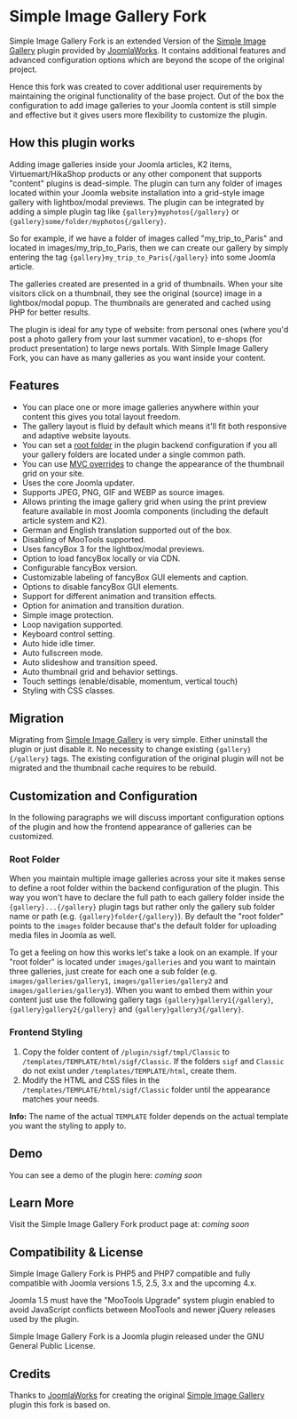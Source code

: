 # Simple Image Gallery Fork
Simple Image Gallery Fork is an extended Version of the [Simple Image Gallery](https://github.com/joomlaworks/simple-image-gallery) plugin provided by [JoomlaWorks](https://www.joomlaworks.net). It contains additional features and advanced configuration options which are beyond the scope of the original project.

Hence this fork was created to cover additional user requirements by maintaining the original functionality of the base project. Out of the box the configuration to add image galleries to your Joomla content is still simple and effective but it gives users more flexibility to customize the plugin. 

## How this plugin works
Adding image galleries inside your Joomla articles, K2 items, Virtuemart/HikaShop products or any other component that supports "content" plugins is dead-simple. The plugin can turn any folder of images located within your Joomla website installation into a grid-style image gallery with lightbox/modal previews. The plugin can be integrated by adding a simple plugin tag like `{gallery}myphotos{/gallery}` or `{gallery}some/folder/myphotos{/gallery}`.

So for example, if we have a folder of images called "my_trip_to_Paris" and located in images/my_trip_to_Paris, then we can create our gallery by simply entering the tag `{gallery}my_trip_to_Paris{/gallery}` into some Joomla article.

The galleries created are presented in a grid of thumbnails. When your site visitors click on a thumbnail, they see the original (source) image in a lightbox/modal popup. The thumbnails are generated and cached using PHP for better results.

The plugin is ideal for any type of website: from personal ones (where you'd post a photo gallery from your last summer vacation), to e-shops (for product presentation) to large news portals. With Simple Image Gallery Fork, you can have as many galleries as you want inside your content.

## Features
- You can place one or more image galleries anywhere within your content this gives you total layout freedom.
- The gallery layout is fluid by default which means it'll fit both responsive and adaptive website layouts.
- You can set a [root folder](https://github.com/thexmanxyz/simple-image-gallery-fork#root-folder) in the plugin backend configuration if you all your gallery folders are located under a single common path.
- You can use [MVC overrides](https://github.com/thexmanxyz/simple-image-gallery-fork#frontend-styling) to change the appearance of the thumbnail grid on your site.
- Uses the core Joomla updater.
- Supports JPEG, PNG, GIF and WEBP as source images.
- Allows printing the image gallery grid when using the print preview feature available in most Joomla components (including the default article system and K2).
- German and English translation supported out of the box.
- Disabling of MooTools supported.
- Uses fancyBox 3 for the lightbox/modal previews.
- Option to load fancyBox locally or via CDN.
- Configurable fancyBox version.
- Customizable labeling of fancyBox GUI elements and caption.
- Options to disable fancyBox GUI elements.
- Support for different animation and transition effects.
- Option for animation and transition duration.
- Simple image protection.
- Loop navigation supported.
- Keyboard control setting.
- Auto hide idle timer.
- Auto fullscreen mode.
- Auto slideshow and transition speed.
- Auto thumbnail grid and behavior settings.
- Touch settings (enable/disable, momentum, vertical touch)
- Styling with CSS classes.

## Migration
Migrating from [Simple Image Gallery](https://github.com/joomlaworks/simple-image-gallery) is very simple. Either uninstall the plugin or just disable it. No necessity to change existing `{gallery}{/gallery}` tags. The existing configuration of the original plugin will not be migrated and the thumbnail cache requires to be rebuild.

## Customization and Configuration
In the following paragraphs we will discuss important configuration options of the plugin and how the frontend appearance of galleries can be customized.

### Root Folder
When you maintain multiple image galleries across your site it makes sense to define a root folder within the backend configuration of the plugin. This way you won't have to declare the full path to each gallery folder inside the `{gallery}...{/gallery}` plugin tags but rather only the gallery sub folder name or path (e.g. `{gallery}folder{/gallery}`). By default the "root folder" points to the `images` folder because that's the default folder for uploading media files in Joomla as well. 

To get a feeling on how this works let's take a look on an example. If your "root folder" is located under `images/galleries` and you want to maintain three galleries, just create for each one a sub folder (e.g. `images/galleries/gallery1`, `images/galleries/gallery2` and `images/galleries/gallery3`). When you want to embed them within your content just use the following gallery tags `{gallery}gallery1{/gallery}`, `{gallery}gallery2{/gallery}` and `{gallery}gallery3{/gallery}`.

### Frontend Styling
1. Copy the folder content of `/plugin/sigf/tmpl/Classic` to `/templates/TEMPLATE/html/sigf/Classic`. If the folders `sigf` and `Classic` do not exist under `/templates/TEMPLATE/html`, create them.
2. Modify the HTML and CSS files in the `/templates/TEMPLATE/html/sigf/Classic` folder until the appearance matches your needs.

**Info:** The name of the actual `TEMPLATE` folder depends on the actual template you want the styling to apply to.

## Demo
You can see a demo of the plugin here: *coming soon*

## Learn More
Visit the Simple Image Gallery Fork product page at: *coming soon*

## Compatibility & License
Simple Image Gallery Fork is PHP5 and PHP7 compatible and fully compatible with Joomla versions 1.5, 2.5, 3.x and the upcoming 4.x.

Joomla 1.5 must have the "MooTools Upgrade" system plugin enabled to avoid JavaScript conflicts between MooTools and newer jQuery releases used by the plugin.

Simple Image Gallery Fork is a Joomla plugin released under the GNU General Public License.

## Credits
Thanks to [JoomlaWorks](https://www.joomlaworks.net) for creating the original [Simple Image Gallery](https://github.com/joomlaworks/simple-image-gallery) plugin this fork is based on. 